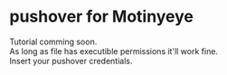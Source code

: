 # pushover for Motinyeye
Tutorial comming soon. <br />
As long as file has executible permissions it'll work fine. <br />
Insert your pushover credentials.
